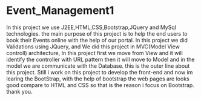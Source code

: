 # Event_Management1

In this project we use J2EE,HTML,CSS,Bootstrap,JQuery and MySql technologies.
the main purpose of this project is to help the end users to book their Events online with the help of our portal.
In this project we did Validations using JQuery, and We did this project in MVC(Model View controll) architecture, In this project first we move from View  and it will identify the controller with URL pattern then it will move to Model and in the model we are communicate with the Database. this is the outer line about this project.
Still i work on this project to develop the front-end and now im learing the BootStrap, with the help of bootstrap  the web pages are looks good compare to HTML and CSS so that is the reason i focus on Bootstrap.
thank you.
